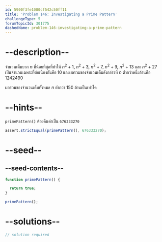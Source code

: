 ```yaml
---
id: 5900f3fe1000cf542c50ff11
title: 'Problem 146: Investigating a Prime Pattern'
challengeType: 5
forumTopicId: 301775
dashedName: problem-146-investigating-a-prime-pattern
---
```


# --description--

จำนวนเต็มบวก $n$ ที่น้อยที่สุดที่ทำให้ $n^2 + 1$, $n^2 + 3$, $n^2 + 7$, $n^2 + 9$, $n^2 + 13$ และ $n^2 + 27$ เป็นจำนวนเฉพาะที่ต่อเนื่องกันคือ 10 และผลรวมของจำนวนเต็มดังกล่าวที่ $n$ ต่ำกว่าหนึ่งล้านคือ 1242490

ผลรวมของจำนวนเต็มทั้งหมด $n$ ต่ำกว่า 150 ล้านเป็นเท่าใด

# --hints--

`primePattern()` ต้องคืนค่าเป็น `676333270`

```js
assert.strictEqual(primePattern(), 676333270);
```

# --seed--

## --seed-contents--

```js
function primePattern() {

  return true;
}

primePattern();
```

# --solutions--

```js
// solution required
```
